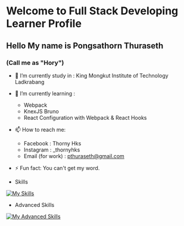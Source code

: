 # **Welcome to Full Stack Developing Learner Profile**
## Hello My name is Pongsathorn Thuraseth
### (Call me as "Hory")

- 🔭 I’m currently study in : King Mongkut Institute of Technology Ladkrabang
- 🌱 I’m currently learning :
  - Webpack
  - KnexJS Bruno
  - React Configuration with Webpack & React Hooks
- 📫 How to reach me: 
  - Facebook : Thorny Hks
  - Instagram : _thornyhks
  - Email (for work) : pthuraseth@gmail.com
  
- ⚡ Fun fact: You can't get my word.

- Skills
  
[![My Skills](https://skillicons.dev/icons?i=js,html,css,anaconda,angular,bash,blender,bootstrap,c,cs,cpp,dart,docker,express,figma,flask,firebase,flutter,git,github,gitlab,mysql,mongodb,nextjs,nginx,nodejs,opencv,ps,php,postman,powershell,pr,pycharm,py,pytorch,react,regex,redux,robloxstudio,stackoverflow,svg,tailwind,tensorflow,ts,visualstudio,vscode,vitest,vue,webpack,wordpress,yarn)](https://skillicons.dev)

- Advanced Skills

[![My Advanced Skills](https://skillicons.dev/icon?i=js,html,css,bash,bootstrap,docker,express,figma,react,nginx,nodejs,php,tailwind,ts,vitest,webpack)](https://skillicons.dev)
